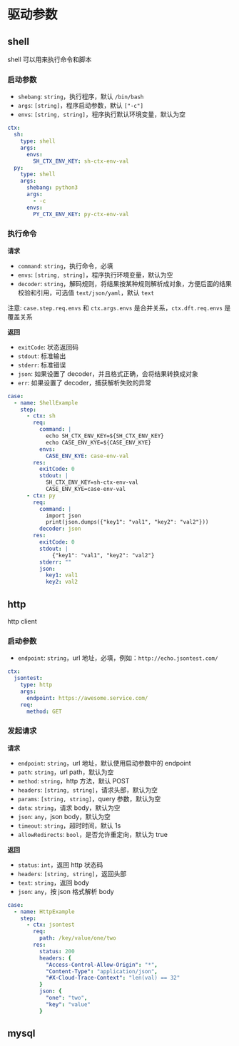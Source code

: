 # 驱动参数

## shell

shell 可以用来执行命令和脚本

### 启动参数

- `shebang`: `string`，执行程序，默认 `/bin/bash`
- `args`: `[string]`，程序启动参数，默认 `["-c"]`
- `envs`: `[string, string]`，程序执行默认环境变量，默认为空

```yaml
ctx:
  sh:
    type: shell
    args:
      envs:
        SH_CTX_ENV_KEY: sh-ctx-env-val
  py:
    type: shell
    args:
      shebang: python3
      args:
        - -c
      envs:
        PY_CTX_ENV_KEY: py-ctx-env-val
```

### 执行命令

**请求**

- `command`: `string`，执行命令，必填
- `envs`: `[string, string]`，程序执行环境变量，默认为空
- `decoder`: `string`，解码规则，将结果按某种规则解析成对象，方便后面的结果校验和引用，可选值 `text/json/yaml`，默认 `text`

注意: `case.step.req.envs` 和 `ctx.args.envs` 是合并关系，`ctx.dft.req.envs` 是覆盖关系

**返回**

- `exitCode`: 状态返回码
- `stdout`: 标准输出
- `stderr`: 标准错误
- `json`: 如果设置了 decoder，并且格式正确，会将结果转换成对象
- `err`: 如果设置了 decoder，捕获解析失败的异常

```yaml
case:
  - name: ShellExample
    step:
      - ctx: sh
        req:
          command: |
            echo SH_CTX_ENV_KEY=${SH_CTX_ENV_KEY}
            echo CASE_ENV_KYE=${CASE_ENV_KYE}
          envs:
            CASE_ENV_KYE: case-env-val
        res:
          exitCode: 0
          stdout: |
            SH_CTX_ENV_KEY=sh-ctx-env-val
            CASE_ENV_KYE=case-env-val
      - ctx: py
        req:
          command: |
            import json
            print(json.dumps({"key1": "val1", "key2": "val2"}))
          decoder: json
        res:
          exitCode: 0
          stdout: |
              {"key1": "val1", "key2": "val2"}
          stderr: ""
          json:
            key1: val1
            key2: val2
```

## http

http client

### 启动参数

- `endpoint`: `string`，url 地址，必填，例如：`http://echo.jsontest.com/`

```yaml
ctx:
  jsontest:
    type: http
    args:
      endpoint: https://awesome.service.com/
    req:
      method: GET
```

### 发起请求

**请求**

- `endpoint`: `string`，url 地址，默认使用启动参数中的 endpoint
- `path`: `string`，url path，默认为空
- `method`: `string`，http 方法，默认 POST
- `headers`: `[string, string]`，请求头部，默认为空
- `params`: `[string, string]`，query 参数，默认为空
- `data`: `string`，请求 body，默认为空
- `json`: `any`，json body，默认为空
- `timeout`: `string`，超时时间，默认 1s
- `allowRedirects`: `bool`，是否允许重定向，默认为 true


**返回**

- `status`: `int`，返回 http 状态码
- `headers`: `[string, string]`，返回头部
- `text`: `string`，返回 body
- `json`: `any`，按 json 格式解析 body

```yaml
case:
  - name: HttpExample
    step:
      - ctx: jsontest
        req:
          path: /key/value/one/two
        res:
          status: 200
          headers: {
            "Access-Control-Allow-Origin": "*",
            "Content-Type": "application/json",
            "#X-Cloud-Trace-Context": "len(val) == 32"
          }
          json: {
            "one": "two",
            "key": "value"
          }
```

## mysql
